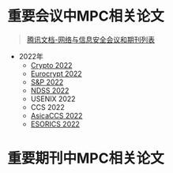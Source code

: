 # 重要会议中MPC相关论文

> [腾讯文档-网络与信息安全会议和期刊列表](https://docs.qq.com/sheet/DSldITGprbU9reXB0?tab=BB08J2)
+ 2022年
  + [Crypto 2022](https://github.com/Stu-Yang/HITSZ-SecurityGroup-MPC/tree/main/mpc/mpc-research/conferences%26journals/Crypto-2022)
  + [Eurocrypt 2022](https://github.com/Stu-Yang/HITSZ-SecurityGroup-MPC/tree/main/mpc/mpc-research/conferences%26journals/Eurocrypt-2022)
  + [S&P 2022](https://github.com/Stu-Yang/HITSZ-SecurityGroup-MPC/tree/main/mpc/mpc-research/conferences%26journals/S&P-2022)
  + [NDSS 2022](https://github.com/Stu-Yang/HITSZ-SecurityGroup-MPC/tree/main/mpc/mpc-research/conferences%26journals/NDSS-2022)
  + USENIX 2022
  + CCS 2022
  + [AsicaCCS 2022](https://github.com/Stu-Yang/HITSZ-SecurityGroup-MPC/tree/main/mpc/mpc-research/conferences%26journals/AsiaCCS-2022)
  + [ESORICS 2022](https://github.com/Stu-Yang/HITSZ-SecurityGroup-MPC/tree/main/mpc/mpc-research/conferences%26journals/ESORICS-2022)

# 重要期刊中MPC相关论文
